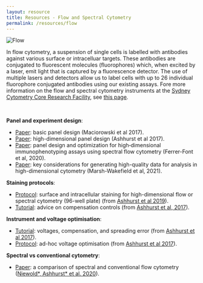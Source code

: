 ```yaml
---
layout: resource
title: Resources - Flow and Spectral Cytometry
permalink: /resources/flow
---
```


![Flow](https://raw.githubusercontent.com/tomashhurst/tomashhurst.github.io/master/images/Tech.png)

In flow cytometry, a suspension of single cells is labelled with antibodies against various surface or intracelluar targets. These antibodies are conjugated to fluorescent molecules (fluorophores) which, when excited by a laser, emit light that is captured by a fluorescence detector. The use of multiple lasers and detectors allow us to label cells with up to 26 individual fluorophore conjugated antibodies using our existing assays. Fore more information on the flow and spectral cytometry instruments at the [Sydney Cytometry Core Research Facility](https://sydneycytometry.org.au/), see [this page](https://sydneycytometry.org.au/flowcytometry).

<br />

**Panel and experiment design**:

- [Paper](http://onlinelibrary.wiley.com/doi/10.1002/cpim.26/abstract): basic panel design (Maciorowski et al 2017).
- [Paper](https://currentprotocols.onlinelibrary.wiley.com/doi/abs/10.1002/cpim.37): high-dimensional panel design (Ashhurst et al 2017). 
- [Paper](https://doi.org/10.1002/cpcy.70): panel design and optimization for high‐dimensional immunophenotyping assays using spectral flow cytometry (Ferrer-Font et al, 2020).
- [Paper](https://doi.org/10.1111/imcb.12456): key considerations for generating high-quality data for analysis in high-dimensional cytometry (Marsh-Wakefield et al, 2021).

**Staining protocols**:

- [Protocol](https://www.protocols.io/private/d8b9c871903411ebb54e0a58a9feac02): surface and intracellular staining for high-dimensional flow or spectral cytometry (96-well plate) (from [Ashhurst et al 2019](https://link.springer.com/protocol/10.1007/978-1-4939-9454-0_12)).
- [Tutorial](https://wiki.centenary.org.au/x/b5dCCw): advice on compensation controls (from [Ashhurst et al, 2017](https://currentprotocols.onlinelibrary.wiley.com/doi/abs/10.1002/cpim.37)).

**Instrument and voltage optimisation**:

- [Tutorial](https://wiki.centenary.org.au/x/PZBCCw): voltages, compensation, and spreading error (from [Ashhurst et al 2017](https://currentprotocols.onlinelibrary.wiley.com/doi/abs/10.1002/cpim.37)).
- [Protocol](https://wiki.centenary.org.au/x/wZNCCw): ad-hoc voltage optimisation (from [Ashhurst et al 2017](https://currentprotocols.onlinelibrary.wiley.com/doi/abs/10.1002/cpim.37)).

**Spectral vs conventional cytometry**:

- [Paper](https://onlinelibrary.wiley.com/doi/abs/10.1002/cyto.a.24211): a comparison of spectral and conventional flow cytometry ([Niewold\*, Ashhurst\* et al. 2020](https://onlinelibrary.wiley.com/doi/abs/10.1002/cyto.a.24211)).

<br />
<br />
